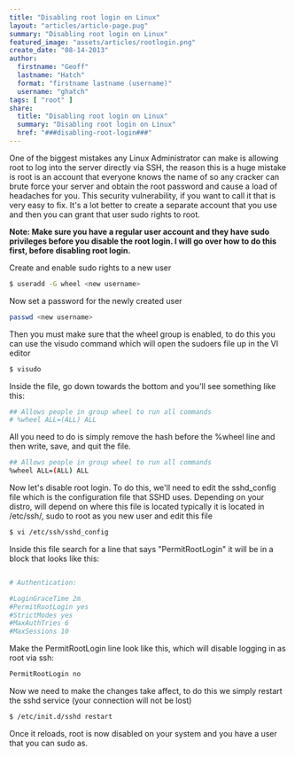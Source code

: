 ```yaml
---
title: "Disabling root login on Linux"
layout: "articles/article-page.pug"
summary: "Disabling root login on Linux"
featured_image: "assets/articles/rootlogin.png"
create_date: "08-14-2013"
author:
  firstname: "Geoff"
  lastname: "Hatch"
  format: "firstname lastname (username)"
  username: "ghatch"
tags: [ "root" ]
share:
  title: "Disabling root login on Linux"
  summary: "Disabling root login on Linux"
  href: "###disabling-root-login###"
---
```

One of the biggest mistakes any Linux Administrator can make is allowing root to log into the server directly via SSH, the reason this is a huge mistake is root is an account that everyone knows the name of so any cracker can brute force your server and obtain the root password and cause a load of headaches for you. This security vulnerability, if you want to call it that is very easy to fix. It's a lot better to create a separate account that you use and then you can grant that user sudo rights to root.

**Note: Make sure you have a regular user account and they have sudo privileges before you disable the root login. I will go over how to do this first, before disabling root login.**

Create and enable sudo rights to a new user

```bash
$ useradd -G wheel <new username>
```

Now set a password for the newly created user

```bash
passwd <new username>
```

Then you must make sure that the wheel group is enabled, to do this you can use the visudo command which will open the sudoers file up in the VI editor

```bash
$ visudo
```

Inside the file, go down towards the bottom and you'll see something like this:

```bash
## Allows people in group wheel to run all commands
# %wheel ALL=(ALL) ALL
```

All you need to do is simply remove the hash before the %wheel line and then write, save, and quit the file.

```bash
## Allows people in group wheel to run all commands
%wheel ALL=(ALL) ALL
```

Now let's disable root login. To do this, we'll need to edit the sshd_config file which is the configuration file that SSHD uses. Depending on your distro, will depend on where this file is located typically it is located in /etc/ssh/, sudo to root as you new user and edit this file

```bash
$ vi /etc/ssh/sshd_config
```

Inside this file search for a line that says "PermitRootLogin" it will be in a block that looks like this:

```bash

# Authentication:

#LoginGraceTime 2m
#PermitRootLogin yes
#StrictModes yes
#MaxAuthTries 6
#MaxSessions 10
```

Make the PermitRootLogin line look like this, which will disable logging in as root via ssh:

```bash
PermitRootLogin no
```

Now we need to make the changes take affect, to do this we simply restart the sshd service (your connection will not be lost)

```bash
$ /etc/init.d/sshd restart
```

Once it reloads, root is now disabled on your system and you have a user that you can sudo as.
